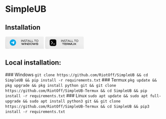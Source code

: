 # SimpleUB

<h2>Installation</h2>
<a href="https://t.me/simpleub_adds/5"><img src="https://raw.githubusercontent.com/RiotOff/SimpleUB/refs/heads/main/167272288-85f00779-4b98-47da-8d0d-ea2c63710b979.png" height="40"></a>
<a href="https://t.me/simpleub_adds/8"><img src="https://raw.githubusercontent.com/RiotOff/SimpleUB/refs/heads/main/167272288-185f00779-4b98-47da-8d0d-ea2c63710b979.png" height="40"></a>

<h2>Local installation:</h2>
### Windows
<code>git clone https://github.com/RiotOff/SimpleUB && cd SimpleUB && pip install -r requirements.txt</code>
### Termux
<code>pkg update && pkg upgrade && pkg install python git && git clone https://github.com/RiotOff/SimpleUB-Termux && cd SimpleUB && pip install -r requirements.txt</code>
### Linux
<code>sudo apt update && sudo apt full-upgrade && sudo apt install python3 git && git clone https://github.com/RiotOff/SimpleUB-Termux && cd SimpleUB && pip3 install -r requirements.txt</code>
